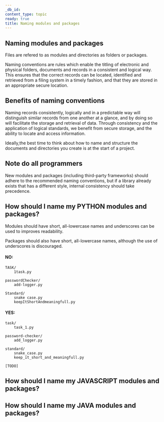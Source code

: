 ```yaml
---
_db_id: 
content_type: topic
ready: true
title: Naming modules and packages 
---
```


## Naming modules and packages 

Files are refered to as modules and directories as folders or packages.

Naming conventions are rules which enable the titling of electronic and physical folders, documents and records in a consistent and logical way.
This ensures that the correct records can be located, identified and retrieved from a filing system in a timely fashion, and that they are stored 
in an appropriate secure location. 

## Benefits of naming conventions

Naming records consistently, logically and in a predictable way will distinguish similar records from one another at a glance, and by doing so will 
facilitate the storage and retrieval of data. Through consistency and the application of logical standards, we benefit from secure storage, and the 
ability to locate and access information.

Ideally,the best time to think about how to name and structure the documents and directories you create is at the start of a project. 

## Note do all programmers

New modules and packages (including third-party frameworks) should adhere to the recommended naming conventions, but if a library already exists that 
has a different style, internal consistency should take precedence. 

## How should I name my PYTHON modules and packages?

Modules should have short, all-lowercase names and underscores can be used to improves readability. 

Packages should also have short, all-lowercase names, although the use of underscores is discouraged.

#### NO:

    TASK/
        1task.py

    passwordChecker/
        add-logger.py

    Standard/
        snake case.py
        keepItShortAndmeaningfull.py

#### YES:
    task/
        task_1.py

    password-checker/
        add_logger.py

    standard/
        snake_case.py
        keep_it_short_and_meaningfull.py


`[TODO]`
## How should I name my JAVASCRIPT modules and packages?
## How should I name my JAVA modules and packages? 
